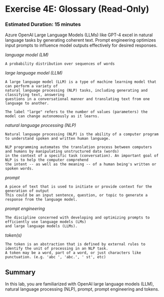 # Exercise 4E: Glossary (Read-Only)

### Estimated Duration: 15 minutes

Azure OpenAI Large Language Models (LLMs) like GPT-4 excel in natural language tasks by generating coherent text. Prompt engineering optimizes input prompts to influence model outputs effectively for desired responses.

*language model (LM)*
```
A probability distribution over sequences of words
```

*large language model (LLM)*
```
A large language model (LLM) is a type of machine learning model that can perform a variety of 
natural language processing (NLP) tasks, including generating and classifying text, answering 
questions in a conversational manner and translating text from one language to another.

The label "large" refers to the number of values (parameters) the model can change autonomously as it learns.
```

*natural language processing (NLP)*
```
Natural language processing (NLP) is the ability of a computer program to understand spoken and written human language.

NLP programming automates the translation process between computers and humans by manipulating unstructured data (words)
in the context of a specific task (conversation). An important goal of NLP is to help the computer comprehend 
the intent -- as well as the meaning -- of a human being's written or spoken words.
```

*prompt*
```
A piece of text that is used to initiate or provide context for the generation of output
This could be an input sentence, question, or topic to generate a response from the language model.
```

*prompt engineering*
```
The discipline concerned with developing and optimizing prompts to efficiently use language models (LMs)
and large language models (LLMs).
```

*token(s)*
```
The token is an abstraction that is defined by external rules to identify the unit of processing in an NLP task.
A token may be a word, part of a word, or just characters like punctuation. (e.g. 'abc ', 'abc.', ' st', etc)
```

## Summary

In this lab, you are familiarized with OpenAI large language models (LLM), natural language processing (NLP), prompt, prompt engineering and tokens.

